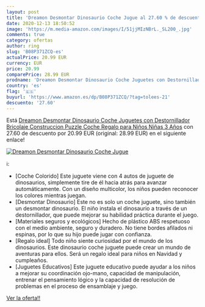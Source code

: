 ```yaml
---
layout: post
title: 'Dreamon Desmontar Dinosaurio Coche Jugue al 27.60 % de descuento'
date: 2020-12-13 18:50:52
image: 'https://m.media-amazon.com/images/I/51jjMIzNBrL._SL200_.jpg'
comments: true
category: ofertas
author: ring
slug: 'B08P371ZCQ-es'
actualPrice: 20.99 EUR
currency: EUR
price: 20.99
comparePrice: 28.99 EUR
prodname: 'Dreamon Desmontar Dinosaurio Coche Juguetes con Destornillador  Bricolaje Construccion Puzzle Coche Regalo para Niños Niñas 3 Años'
country: 'es'
flag: '🇪🇸'
buyurl: 'https://www.amazon.es/dp/B08P371ZCQ/?tag=tolees-21'
descuento: '27.60'
---
```


Está [Dreamon Desmontar Dinosaurio Coche Juguetes con Destornillador  Bricolaje Construccion Puzzle Coche Regalo para Niños Niñas 3 Años](https://www.amazon.es/dp/B08P371ZCQ/?tag=tolees-21) con 27.60 de descuento por 20.99 EUR (original: 28.99 EUR) en el siguiente enlace!

[![Dreamon Desmontar Dinosaurio Coche Jugue](https://m.media-amazon.com/images/I/51jjMIzNBrL._SL200_.jpg)](https://www.amazon.es/dp/B08P371ZCQ/?tag=tolees-21)

ℹ️:

- [Coche Colorido] Este juguete viene con 4 autos de juguete de dinosaurios, simplemente tire de él hacia atrás para avanzar automáticamente. Con un diseño multicolor, los niños pueden reconocer los colores mientras juegan.
- [Desmontar Dinosaurio] Este no es solo un coche juguete, sino también un desmontar dinosaurio. El niño instala el dinosaurio a través de un destornillador, que puede mejorar su habilidad práctica durante el juego.
- [Materiales seguros y ecológicos] Hecho de plástico ABS respetuoso con el medio ambiente, seguro y duradero. No tiene bordes afilados ni espinas, por lo que su hijo puede jugar con confianza.
- [Regalo ideal] Todo niño siente curiosidad por el mundo de los dinosaurios. Este dinosaurio coche juguete puede crear un mundo de aventuras para ellos. Será un regalo ideal para niños en Navidad y cumpleaños.
- [Juguetes Educativos] Este juguete educativo puede ayudar a los niños a mejorar su coordinación ojo-mano, capacidad de manipulación, entrenar el pensamiento lógico y la capacidad de resolución de problemas en el proceso de ensamblaje y juego.

[Ver la oferta!!](https://www.amazon.es/dp/B08P371ZCQ/?tag=tolees-21)
